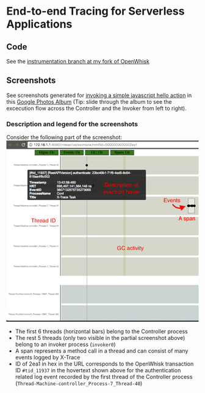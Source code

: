 # End-to-end Tracing for Serverless Applications

## Code
See the [instrumentation branch at my fork of OpenWhisk](https://github.com/k4rtik/incubator-openwhisk/tree/instrumentation)

## Screenshots
See screenshots generated for [invoking a simple javascript hello action](https://github.com/apache/incubator-openwhisk/blob/master/docs/actions.md#creating-and-invoking-a-simple-javascript-action) in this [Google Photos Album](https://goo.gl/photos/va86jL1G6vocDAc38) (Tip: slide through the album to see the excecution flow across the Controller and the Invoker from left to right).

### Description and legend for the screenshots
Consider the following part of the screenshot:
![X-Trace Partial Screenshot](part-shot.png)

- The first 6 threads (horizontal bars) belong to the Controller process
- The rest 5 threads (only two visible in the partial screenshot above) belong to an invoker process (`invoker0`)
- A span represents a method call in a thread and can consist of many events logged by X-Trace
- ID of 2ea1 in hex in the URL corresponds to the OpenWhisk transaction ID `#tid_11937` in the hovertext shown above for the authentication related log event recorded by the first thread of the Controller process (`Thread-Machine-controller_Process-7_Thread-40`)

